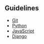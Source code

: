 ## Guidelines

- [Git](git)
- [Python](python/README.md)
- [JavaScript](javascript/README.md)
- [Django](django/README.md)
